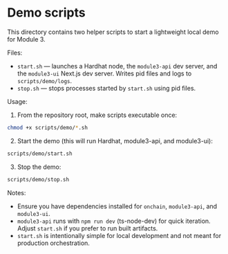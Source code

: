 Demo scripts
============

This directory contains two helper scripts to start a lightweight local demo for Module 3.

Files:

- `start.sh` — launches a Hardhat node, the `module3-api` dev server, and the `module3-ui` Next.js dev server. Writes pid files and logs to `scripts/demo/logs`.
- `stop.sh` — stops processes started by `start.sh` using pid files.

Usage:

1. From the repository root, make scripts executable once:

```bash
chmod +x scripts/demo/*.sh
```

2. Start the demo (this will run Hardhat, module3-api, and module3-ui):

```bash
scripts/demo/start.sh
```

3. Stop the demo:

```bash
scripts/demo/stop.sh
```

Notes:
- Ensure you have dependencies installed for `onchain`, `module3-api`, and `module3-ui`.
- `module3-api` runs with `npm run dev` (ts-node-dev) for quick iteration. Adjust `start.sh` if you prefer to run built artifacts.
- `start.sh` is intentionally simple for local development and not meant for production orchestration.
